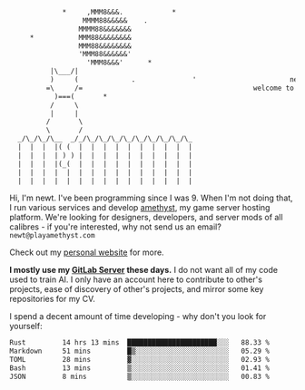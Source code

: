 ```txt
             *     ,MMM8&&&.            *
                  MMMM88&&&&&    .
                 MMMM88&&&&&&&
     *           MMM88&&&&&&&&
                 MMM88&&&&&&&&
                 'MMM88&&&&&&'
                   'MMM8&&&'      *
          |\___/|
          )     (             .              '                       newty.dev
         =\     /=                                          welcome to my github page (:
           )===(       *
          /     \
          |     |
         /       \
         \       /
  _/\_/\_/\__  _/_/\_/\_/\_/\_/\_/\_/\_/\_/\_
  |  |  |  |( (  |  |  |  |  |  |  |  |  |  |
  |  |  |  | ) ) |  |  |  |  |  |  |  |  |  |
  |  |  |  |(_(  |  |  |  |  |  |  |  |  |  |
  |  |  |  |  |  |  |  |  |  |  |  |  |  |  |
  |  |  |  |  |  |  |  |  |  |  |  |  |  |  |
```

Hi, I'm newt. I've been programming since I was 9. When I'm not doing that, I run various services and develop [amethyst](https://playamethyst.com), my game server hosting platform. We're looking for designers, developers, and server mods of all calibres - if you're interested, why not send us an email? `newt@playamethyst.com`

Check out my [personal website](https://newty.dev) for more.

**I mostly use my [GitLab Server](https://git.redstone.observer/newt) these days.** I do not want all of my code used to train AI. I only have an account here to contribute to other's projects, ease of discovery of other's projects, and mirror some key repositories for my CV.

I spend a decent amount of time developing - why don't you look for yourself:

<!--START_SECTION:waka-->

```txt
Rust         14 hrs 13 mins  ██████████████████████░░░   88.33 %
Markdown     51 mins         █▒░░░░░░░░░░░░░░░░░░░░░░░   05.29 %
TOML         28 mins         ▓░░░░░░░░░░░░░░░░░░░░░░░░   02.93 %
Bash         13 mins         ▒░░░░░░░░░░░░░░░░░░░░░░░░   01.41 %
JSON         8 mins          ▒░░░░░░░░░░░░░░░░░░░░░░░░   00.83 %
```

<!--END_SECTION:waka-->
